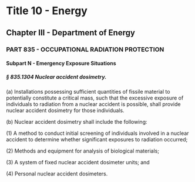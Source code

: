 
# Title 10 - Energy
## Chapter III - Department of Energy
### PART 835 - OCCUPATIONAL RADIATION PROTECTION
#### Subpart N - Emergency Exposure Situations
##### § 835.1304 Nuclear accident dosimetry.

(a) Installations possessing sufficient quantities of fissile material to potentially constitute a critical mass, such that the excessive exposure of individuals to radiation from a nuclear accident is possible, shall provide nuclear accident dosimetry for those individuals.

(b) Nuclear accident dosimetry shall include the following:

(1) A method to conduct initial screening of individuals involved in a nuclear accident to determine whether significant exposures to radiation occurred;

(2) Methods and equipment for analysis of biological materials;

(3) A system of fixed nuclear accident dosimeter units; and

(4) Personal nuclear accident dosimeters.
